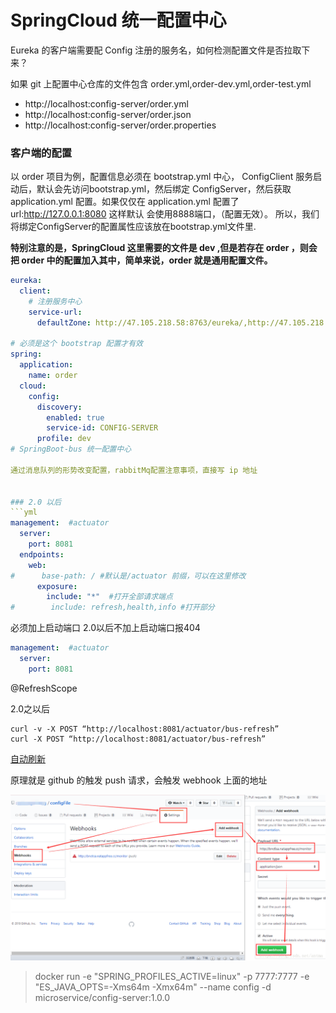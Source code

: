 # SpringCloud 统一配置中心

Eureka 的客户端需要配 Config 注册的服务名，如何检测配置文件是否拉取下来？

如果 git 上配置中心仓库的文件包含 order.yml,order-dev.yml,order-test.yml

- http://localhost:config-server/order.yml
- http://localhost:config-server/order.json
- http://localhost:config-server/order.properties

### 客户端的配置
以 order 项目为例，配置信息必须在 bootstrap.yml 中心， ConfigClient 服务启动后，默认会先访问bootstrap.yml，然后绑定
ConfigServer，然后获取 application.yml 配置。如果仅仅在 application.yml 配置了url:http://127.0.0.1:8080 这样默认
会使用8888端口，（配置无效）。 所以，我们将绑定ConfigServer的配置属性应该放在bootstrap.yml文件里.

**特别注意的是，SpringCloud 这里需要的文件是 dev ,但是若存在 order ，则会把 order 中的配置加入其中，简单来说，order
就是通用配置文件。**

```yml
eureka:
  client:
    # 注册服务中心
    service-url:
      defaultZone: http://47.105.218.58:8763/eureka/,http://47.105.218.58:8761/eureka/,http://47.105.218.58:8762/eureka/

# 必须是这个 bootstrap 配置才有效
spring:
  application:
    name: order
  cloud:
    config:
      discovery:
        enabled: true
        service-id: CONFIG-SERVER
      profile: dev
# SpringBoot-bus 统一配置中心

通过消息队列的形势改变配置，rabbitMq配置注意事项，直接写 ip 地址


### 2.0 以后
```yml
management:  #actuator
  server:
    port: 8081
  endpoints:
    web:
#      base-path: / #默认是/actuator 前缀，可以在这里修改
      exposure:
        include: "*"  #打开全部请求端点
#        include: refresh,health,info #打开部分
```

必须加上启动端口 2.0以后不加上启动端口报404

```yml
management:  #actuator
  server:
    port: 8081
```

@RefreshScope

2.0之以后

```shell
curl -v -X POST “http://localhost:8081/actuator/bus-refresh” 
curl -X POST “http://localhost:8081/actuator/bus-refresh”
```


[自动刷新](https://blog.csdn.net/antma/article/details/81369872)

原理就是 github 的触发 push 请求，会触发 webhook 上面的地址

![](image/2.png)

> docker run -e "SPRING_PROFILES_ACTIVE=linux" -p 7777:7777 -e "ES_JAVA_OPTS=-Xms64m -Xmx64m" --name config -d microservice/config-server:1.0.0